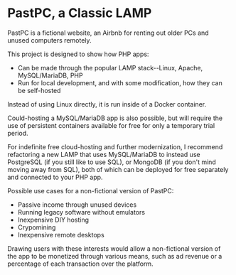 # PastPC, a Classic LAMP

PastPC is a fictional website, an Airbnb for renting out older PCs and unused computers remotely.

This project is designed to show how PHP apps:
- Can be made through the popular LAMP stack--Linux, Apache, MySQL/MariaDB, PHP
- Run for local development, and with some modification, how they can be self-hosted

Instead of using Linux directly, it is run inside of a Docker container.

Could-hosting a MySQL/MariaDB app is also possible, but will require the use of persistent containers available for free for only a temporary trial period.

For indefinite free cloud-hosting and further modernization, I recommend refactoring a new LAMP that uses MySQL/MariaDB to instead use PostgreSQL (if you still like to use SQL), or MongoDB (if you don't mind moving away from SQL), both of which can be deployed for free separately and connected to your PHP app.

Possible use cases for a non-fictional version of PastPC:
- Passive income through unused devices
- Running legacy software without emulators
- Inexpensive DIY hosting
- Crypomining
- Inexpensive remote desktops

Drawing users with these interests would allow a non-fictional version of the app to be monetized through various means, such as ad revenue or a percentage of each transaction over the platform.

